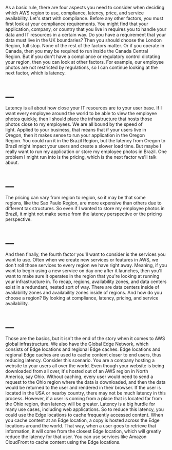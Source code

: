 As a basic rule, there are four aspects you need to consider when deciding which AWS region to use, compliance, latency, price, and service availability. Let's start with compliance. Before any other factors, you must first look at your compliance requirements. You might find that your application, company, or country that you live in requires you to handle your data and IT resources in a certain way. Do you have a requirement that your data must live in the UK boundaries? Then you should choose the London Region, full stop. None of the rest of the factors matter. Or if you operate in Canada, then you may be required to run inside the Canada Central Region. But if you don't have a compliance or regulatory control dictating your region, then you can look at other factors. For example, our employee photos are not restricted by regulations, so I can continue looking at the next factor, which is latency.
# __
Latency is all about how close your IT resources are to your user base. If I want every employee around the world to be able to view the employee photos quickly, then I should place the infrastructure that hosts those photos close to my employees. We are all bound by the speed of light. Applied to your business, that means that if your users live in Oregon, then it makes sense to run your application in the Oregon Region. You could run it in the Brazil Region, but the latency from Oregon to Brazil might impact your users and create a slower load time. But maybe I really want to run my application or store my employee photos in Brazil. One problem I might run into is the pricing, which is the next factor we'll talk about.
# __
The pricing can vary from region to region, so it may be that some regions, like the Sao Paulo Region, are more expensive than others due to different tax structures. So even if I wanted to store my employee photos in Brazil, it might not make sense from the latency perspective or the pricing perspective.
# __
And then finally, the fourth factor you'll want to consider is the services you want to use. Often when we create new services or features in AWS, we don't roll those services to every region we have right away. Meaning, if you want to begin using a new service on day one after it launches, then you'll want to make sure it operates in the region that you're looking at running your infrastructure in. To recap, regions, availability zones, and data centers exist in a redundant, nested sort of way. There are data centers inside of availability zones and availability zones inside of regions. And how do you choose a region? By looking at compliance, latency, pricing, and service availability.
# __
Those are the basics, but it isn't the end of the story when it comes to AWS global infrastructure. We also have the Global Edge Network, which consists of Edge locations and regional Edge caches. Edge locations and regional Edge caches are used to cache content closer to end users, thus reducing latency. Consider this scenario. You are a company hosting a website to your users all over the world. Even though your website is being downloaded from all over, it's hosted out of an AWS region in North America, say Ohio. Without caching, every user would need to send a request to the Ohio region where the data is downloaded, and then the data would be returned to the user and rendered in their browser. If the user is located in the USA or nearby country, there may not be much latency in this process. However, if a user is coming from a place that is located far from the Ohio region, then latency will be greater. Latency is a big hurdle for many use cases, including web applications. So to reduce this latency, you could use the Edge locations to cache frequently accessed content. When you cache content at an Edge location, a copy is hosted across the Edge locations around the world. That way, when a user goes to retrieve that information, it will come from the closest Edge location, which will greatly reduce the latency for that user. You can use services like Amazon CloudFront to cache content using the Edge locations.